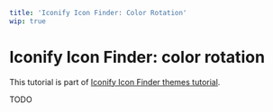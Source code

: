 ```yaml
title: 'Iconify Icon Finder: Color Rotation'
wip: true
```

# Iconify Icon Finder: color rotation

This tutorial is part of [Iconify Icon Finder themes tutorial](./index.md).

TODO
